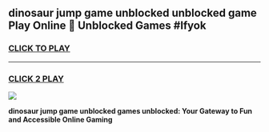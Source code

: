 
## dinosaur jump game unblocked unblocked game Play Online 👋 Unblocked Games #lfyok
<h3>
<a href="https://premium.freeplayer.one?title=dinosaur_jump_game_unblocked&ref=21F">CLICK TO PLAY</a></h3>
<hr>

<h3>
<a href="https://premium.freeplayer.one?title=dinosaur_jump_game_unblocked&ref=21F">CLICK 2 PLAY</a>
  
</h3>

<a href="https://premium.freeplayer.one?title=dinosaur_jump_game_unblocked&ref=21F/"><img src="https://clearcache.store/games.png"></a>


**dinosaur jump game unblocked games unblocked: Your Gateway to Fun and Accessible Online Gaming**
